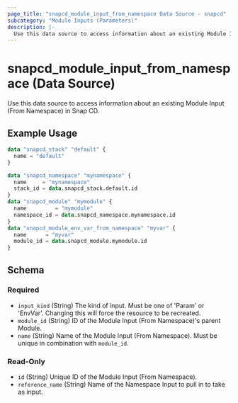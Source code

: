 ```yaml
---
page_title: "snapcd_module_input_from_namespace Data Source - snapcd"
subcategory: "Module Inputs (Parameters)"
description: |-
  Use this data source to access information about an existing Module Input (From Namespace) in Snap CD.
---
```


# snapcd_module_input_from_namespace (Data Source)

Use this data source to access information about an existing Module Input (From Namespace) in Snap CD.


## Example Usage

```terraform
data "snapcd_stack" "default" {
  name = "default"
}

data "snapcd_namespace" "mynamespace" {
  name     = "mynamespace"
  stack_id = data.snapcd_stack.default.id
}
data "snapcd_module" "mymodule" {
  name         = "mymodule"
  namespace_id = data.snapcd_namespace.mynamespace.id
}
data "snapcd_module_env_var_from_namespace" "myvar" {
  name      = "myvar"
  module_id = data.snapcd_module.mymodule.id
}
```

<!-- schema generated by tfplugindocs -->
## Schema

### Required

- `input_kind` (String) The kind of input. Must be one of 'Param' or 'EnvVar'. Changing this will force the resource to be recreated.
- `module_id` (String) ID of the Module Input (From Namespace)'s parent Module.
- `name` (String) Name of the Module Input (From Namespace).  Must be unique in combination with `module_id`.

### Read-Only

- `id` (String) Unique ID of the Module Input (From Namespace).
- `reference_name` (String) Name of the Namespace Input to pull in to take as input.
